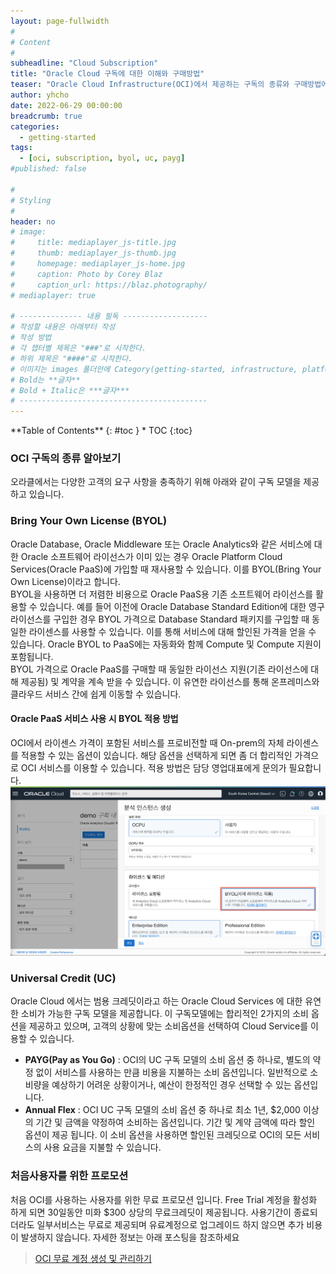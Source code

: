 ```yaml
---
layout: page-fullwidth
#
# Content
#
subheadline: "Cloud Subscription"
title: "Oracle Cloud 구독에 대한 이해와 구매방법"
teaser: "Oracle Cloud Infrastructure(OCI)에서 제공하는 구독의 종류와 구매방법에 대해 알아봅니다."
author: yhcho
date: 2022-06-29 00:00:00
breadcrumb: true
categories:
  - getting-started
tags:
  - [oci, subscription, byol, uc, payg]
#published: false

#
# Styling
#
header: no
# image:
#     title: mediaplayer_js-title.jpg
#     thumb: mediaplayer_js-thumb.jpg
#     homepage: mediaplayer_js-home.jpg
#     caption: Photo by Corey Blaz
#     caption_url: https://blaz.photography/
# mediaplayer: true

# -------------- 내용 필독 -------------------
# 작성할 내용은 아래부터 작성
# 작성 방법
# 각 챕터별 제목은 "###"로 시작한다.
# 하위 제목은 "####"로 시작한다.
# 이미지는 images 폴더안에 Category(getting-started, infrastructure, platform, database, aiml)에 넣고 사용 시 "../../images/카테고리명/이미지" 형태로 참조한다.
# Bold는 **글자**
# Bold + Italic은 ***글자***
# ------------------------------------------
---
```


<div class="panel radius" markdown="1">
**Table of Contents**
{: #toc }
*  TOC
{:toc}
</div>

### OCI 구독의 종류 알아보기
오라클에서는 다양한 고객의 요구 사항을 충족하기 위해 아래와 같이 구독 모델을 제공하고 있습니다.

### Bring Your Own License (BYOL)
Oracle Database, Oracle Middleware 또는 Oracle Analytics와 같은 서비스에 대한 Oracle 소프트웨어 라이선스가 이미 있는 경우 Oracle Platform Cloud Services(Oracle PaaS)에 가입할 때 재사용할 수 있습니다. 이를 BYOL(Bring Your Own License)이라고 합니다.
<br>
BYOL을 사용하면 더 저렴한 비용으로 Oracle PaaS용 기존 소프트웨어 라이선스를 활용할 수 있습니다. 예를 들어 이전에 Oracle Database Standard Edition에 대한 영구 라이선스를 구입한 경우 BYOL 가격으로 Database Standard 패키지를 구입할 때 동일한 라이센스를 사용할 수 있습니다. 이를 통해 서비스에 대해 할인된 가격을 얻을 수 있습니다. Oracle BYOL to PaaS에는 자동화와 함께 Compute 및 Compute 지원이 포함됩니다.
<br>
BYOL 가격으로 Oracle PaaS를 구매할 때 동일한 라이선스 지원(기존 라이선스에 대해 제공됨) 및 계약을 계속 받을 수 있습니다. 이 유연한 라이선스를 통해 온프레미스와 클라우드 서비스 간에 쉽게 이동할 수 있습니다.

#### Oracle PaaS 서비스 사용 시 BYOL 적용 방법
OCI에서 라이센스 가격이 포함된 서비스를 프로비전할 때 On-prem의 자체 라이센스를 적용할 수 있는 옵션이 있습니다. 해당 옵션을 선택하게 되면 좀 더 합리적인 가격으로 OCI 서비스를 이용할 수 있습니다. 적용 방법은 담당 영업대표에게 문의가 필요합니다.
    ![BYOL Sample](/assets/img/getting-started/2022/oci-byol-example.png " ")

### Universal Credit (UC)
Oracle Cloud 에서는 범용 크레딧이라고 하는 Oracle Cloud Services 에 대한 유연한 소비가 가능한 구독 모델을 제공합니다. 
이 구독모델에는 합리적인 2가지의 소비 옵션을 제공하고 있으며, 고객의 상황에 맞는 소비옵션을 선택하여 Cloud Service를 이용할 수 있습니다.
 - **PAYG(Pay as You Go)** : OCI의 UC 구독 모델의 소비 옵션 중 하나로, 별도의 약정 없이 서비스를 사용하는 만큼 비용을 지불하는 소비 옵션입니다. 일반적으로 소비량을 예상하기 어려운 상황이거나, 예산이 한정적인 경우 선택할 수 있는 옵션입니다.
 - **Annual Flex** : OCI UC 구독 모델의 소비 옵션 중 하나로 최소 1년, $2,000 이상의 기간 및 금액을 약정하여 소비하는 옵션입니다. 기간 및 계약 금액에 따라 할인 옵션이 제공 됩니다. 이 소비 옵션을 사용하면 할인된 크레딧으로 OCI의 모든 서비스의 사용 요금을 지불할 수 있습니다.


### 처음사용자를 위한 프로모션
처음 OCI를 사용하는 사용자를 위한 무료 프로모션 입니다. Free Trial 계정을 활성화 하게 되면 30일동안 미화 $300 상당의 무료크레딧이 제공됩니다. 
사용기간이 종료되더라도 일부서비스는 무료로 제공되며 유료계정으로 업그레이드 하지 않으면 추가 비용이 발생하지 않습니다.
자세한 정보는 아래 포스팅을 참조하세요
> [OCI 무료 계정 생성 및 관리하기](/getting-started/free-oci-promotions/)
